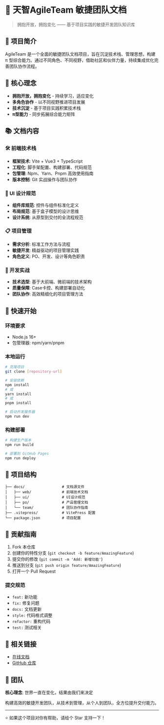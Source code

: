 # 🚀 天智AgileTeam 敏捷团队文档

> 拥抱开放，拥抱变化 —— 基于项目实践的敏捷开发团队知识库

## 📖 项目简介

AgileTeam 是一个全面的敏捷团队文档项目，旨在沉淀技术栈、管理思想，构建 π 型综合能力。通过不同角色、不同视野，借助社区和伙伴力量，持续集成优化完善团队协作流程。

## 🎯 核心理念

- **拥抱开放，拥抱变化** - 持续学习，适应变化
- **多角色协作** - 以不同视野推进项目发展  
- **技术沉淀** - 基于项目实践积累技术栈
- **π型能力** - 同步拓展综合能力矩阵

## 📚 文档内容

### 🛠️ 前端技术栈
- **框架技术**: Vite + Vue3 + TypeScript
- **工程化**: 脚手架配置、构建部署、代码规范
- **包管理**: Npm、Yarn、Pnpm 高效使用指南
- **版本控制**: Git 实战操作与团队协作

### 🎨 UI 设计规范
- **组件库规范**: 控件与组件标准化定义
- **布局规范**: 基于盒子模型的设计思维
- **设计系统**: 从原型到交付的全流程规范

### 📋 项目管理
- **需求分析**: 标准工作方法与流程
- **敏捷开发**: 精益驱动的项目管理实践
- **角色定义**: PO、开发、设计等角色职责

### 🔧 开发实战
- **技术选型**: 基于大前端、微前端的技术架构
- **质量保障**: Case卡控、构建部署自动化
- **团队协作**: 高效精细化的项目管理方法

## 🚦 快速开始

### 环境要求
- Node.js 16+
- 包管理器: npm/yarn/pnpm

### 本地运行
```bash
# 克隆项目
git clone [repository-url]

# 安装依赖
npm install
# 或
yarn install
# 或  
pnpm install

# 启动开发服务器
npm run dev
```

### 构建部署
```bash
# 构建生产版本
npm run build

# 部署到 GitHub Pages
npm run deploy
```

## 📁 项目结构

```
├── docs/                 # 文档源文件
│   ├── web/              # 前端技术文档
│   ├── ui/               # UI设计规范
│   ├── po/               # 产品管理文档
│   └── team/             # 团队协作指南
├── .vitepress/           # VitePress 配置
└── package.json          # 项目配置
```

## 🤝 贡献指南

1. Fork 本仓库
2. 创建你的特性分支 (`git checkout -b feature/AmazingFeature`)
3. 提交你的修改 (`git commit -m 'Add: 新增功能'`)
4. 推送到分支 (`git push origin feature/AmazingFeature`)
5. 打开一个 Pull Request

### 提交规范
- `feat:` 新功能
- `fix:` 修复问题  
- `docs:` 文档更新
- `style:` 代码格式调整
- `refactor:` 重构代码
- `test:` 测试相关


## 🔗 相关链接

- [在线文档](https://www.tzagileteam.com/)
- [GitHub 仓库](https://github.com/ChenyCHENYU/AgileTeam_Doc)

## 👥 团队

**核心理念**: 世界一直在变化，结果由我们来决定

构建高效的敏捷开发团队，从技术到管理，从个人到团队，全方位提升交付能力。

---

⭐ 如果这个项目对你有帮助，请给个 Star 支持一下！
